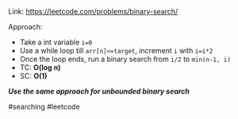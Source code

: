 Link: https://leetcode.com/problems/binary-search/

Approach:
- Take a int variable `i=0` 
- Use a while loop till `arr[n]<=target`, increment `i` with `i=i*2`
- Once the loop ends, run a binary search from `i/2` to `min(n-1, i)`
- TC: **O(log n)**
- SC: **O(1)**

***Use the same approach for unbounded binary search***

#searching #leetcode 